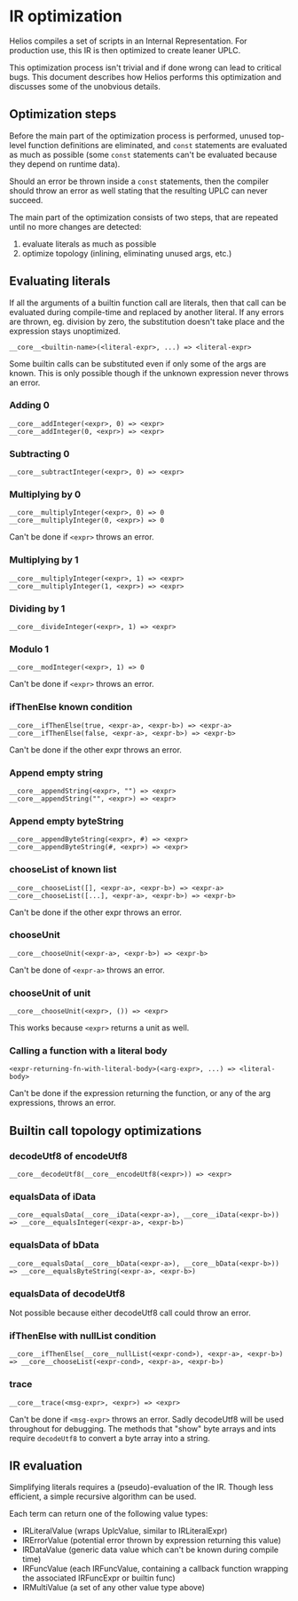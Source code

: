 # IR optimization

Helios compiles a set of scripts in an Internal Representation. For production use, this IR is then optimized to create leaner UPLC.

This optimization process isn't trivial and if done wrong can lead to critical bugs. This document describes how Helios performs this optimization and discusses some of the unobvious details.

## Optimization steps

Before the main part of the optimization process is performed, unused top-level function definitions are eliminated, and `const` statements are evaluated as much as possible (some `const` statements can't be evaluated because they depend on runtime data).

Should an error be thrown inside a `const` statements, then the compiler should throw an error as well stating that the resulting UPLC can never succeed.

The main part of the optimization consists of two steps, that are repeated until no more changes are detected:
  1. evaluate literals as much as possible
  2. optimize topology (inlining, eliminating unused args, etc.)

## Evaluating literals

If all the arguments of a builtin function call are literals, then that call can be evaluated during compile-time and replaced by another literal. If any errors are thrown, eg. division by zero, the substitution doesn't take place and the expression stays unoptimized.

```
__core__<builtin-name>(<literal-expr>, ...) => <literal-expr>
```

Some builtin calls can be substituted even if only some of the args are known. This is only possible though if the unknown expression never throws an error.

### Adding 0

```
__core__addInteger(<expr>, 0) => <expr>
__core__addInteger(0, <expr>) => <expr>
```

### Subtracting 0

```
__core__subtractInteger(<expr>, 0) => <expr>
```

### Multiplying by 0

```
__core__multiplyInteger(<expr>, 0) => 0
__core__multiplyInteger(0, <expr>) => 0
```

Can't be done if `<expr>` throws an error.

### Multiplying by 1

```
__core__multiplyInteger(<expr>, 1) => <expr>
__core__multiplyInteger(1, <expr>) => <expr>
```

### Dividing by 1

```
__core__divideInteger(<expr>, 1) => <expr>
```

### Modulo 1

```
__core__modInteger(<expr>, 1) => 0
```

Can't be done if `<expr>` throws an error.

### ifThenElse known condition

```
__core__ifThenElse(true, <expr-a>, <expr-b>) => <expr-a>
__core__ifThenElse(false, <expr-a>, <expr-b>) => <expr-b>
```

Can't be done if the other expr throws an error.

### Append empty string

```
__core__appendString(<expr>, "") => <expr>
__core__appendString("", <expr>) => <expr>
```

### Append empty byteString

```
__core__appendByteString(<expr>, #) => <expr>
__core__appendByteString(#, <expr>) => <expr>
```

### chooseList of known list

```
__core__chooseList([], <expr-a>, <expr-b>) => <expr-a>
__core__chooseList([...], <expr-a>, <expr-b>) => <expr-b>
```

Can't be done if the other expr throws an error.

### chooseUnit

```
__core__chooseUnit(<expr-a>, <expr-b>) => <expr-b>
```

Can't be done of `<expr-a>` throws an error.

### chooseUnit of unit

```
__core__chooseUnit(<expr>, ()) => <expr>
```

This works because `<expr>` returns a unit as well.

### Calling a function with a literal body

```
<expr-returning-fn-with-literal-body>(<arg-expr>, ...) => <literal-body>
```

Can't be done if the expression returning the function, or any of the arg expressions, throws an error.

## Builtin call topology optimizations

### decodeUtf8 of encodeUtf8

```
__core__decodeUtf8(__core__encodeUtf8(<expr>)) => <expr>
```

### equalsData of iData

```
__core__equalsData(__core__iData(<expr-a>), __core__iData(<expr-b>)) => __core__equalsInteger(<expr-a>, <expr-b>)
```

### equalsData of bData

```
__core__equalsData(__core__bData(<expr-a>), __core__bData(<expr-b>)) => __core__equalsByteString(<expr-a>, <expr-b>)
```

### equalsData of decodeUtf8

Not possible because either decodeUtf8 call could throw an error.

### ifThenElse with nullList condition

```
__core__ifThenElse(__core__nullList(<expr-cond>), <expr-a>, <expr-b>) => __core__chooseList(<expr-cond>, <expr-a>, <expr-b>)
```

### trace

```
__core__trace(<msg-expr>, <expr>) => <expr>
```

Can't be done if `<msg-expr>` throws an error. Sadly decodeUtf8 will be used throughout for debugging. The methods that "show" byte arrays and ints require `decodeUtf8` to convert a byte array into a string.

## IR evaluation

Simplifying literals requires a (pseudo)-evaluation of the IR. Though less efficient, a simple recursive algorithm can be used.

Each term can return one of the following value types:
  * IRLiteralValue (wraps UplcValue, similar to IRLiteralExpr)
  * IRErrorValue (potential error thrown by expression returning this value)
  * IRDataValue (generic data value which can't be known during compile time)
  * IRFuncValue (each IRFuncValue, containing a callback function wrapping the associated IRFuncExpr or builtin func)
  * IRMultiValue (a set of any other value type above)
